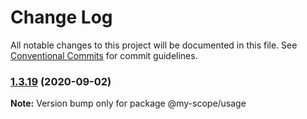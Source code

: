 # Change Log

All notable changes to this project will be documented in this file.
See [Conventional Commits](https://conventionalcommits.org) for commit guidelines.

### [1.3.19](https://github.com/rizalibnu/lerna-conventional-commits-example/compare/@my-scope/usage@1.3.18...@my-scope/usage@1.3.19) (2020-09-02)

**Note:** Version bump only for package @my-scope/usage
